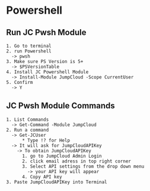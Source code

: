 # Powershell
  ## Run JC Pwsh Module
    1. Go to terminal
    2. run Powershell
      -> pwsh
    3. Make sure PS Version is 5+
      -> $PSVersionTable
    4. Install JC Powershell Module
      -> Install-Module JumpCloud -Scope CurrentUser
    5. Confirm 
      -> Y
  
  ## JC Pwsh Module Commands
    1. List Commands
      -> Get-Command -Module JumpCloud
    2. Run a command
      -> Get-JCUser
          * Type !? for Help
      -> It will ask for JumpCloudAPIKey
        -> To obtain JumpCloudAPIKey
          1. go to JumpCloud Admin Login 
          2. click email adress in top right corner
          3. Select API settings from the drop down menu
          	-> your API key will appear 
          4. Copy API key
    3. Paste JumpCloudAPIKey into Terminal
            
    
